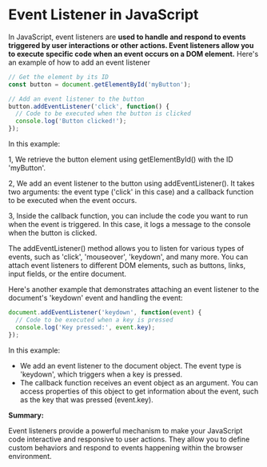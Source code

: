 # Event Listener in JavaScript

In JavaScript, event listeners are **used to handle and respond to events triggered by user interactions or other actions. Event listeners allow you to execute specific code when an event occurs on a DOM element.** Here's an example of how to add an event listener 

```javascript
// Get the element by its ID
const button = document.getElementById('myButton');

// Add an event listener to the button
button.addEventListener('click', function() {
  // Code to be executed when the button is clicked
  console.log('Button clicked!');
});
```
In this example:

1, We retrieve the button element using getElementById() with the ID 'myButton'.

2, We add an event listener to the button using addEventListener(). It takes two arguments: the event type ('click' in this case) and a callback function to be executed when the event occurs.

3, Inside the callback function, you can include the code you want to run when the event is triggered. In this case, it logs a message to the console when the button is clicked.


The addEventListener() method allows you to listen for various types of events, such as 'click', 'mouseover', 'keydown', and many more. You can attach event listeners to different DOM elements, such as buttons, links, input fields, or the entire document.

Here's another example that demonstrates attaching an event listener to the document's 'keydown' event and handling the event:


```javascript
document.addEventListener('keydown', function(event) {
  // Code to be executed when a key is pressed
  console.log('Key pressed:', event.key);
});
```
In this example:

* We add an event listener to the document object.
The event type is 'keydown', which triggers when a key is pressed.
* The callback function receives an event object as an argument. You can access properties of this object to get information about the event, such as the key that was pressed (event.key).

**Summary:**

Event listeners provide a powerful mechanism to make your JavaScript code interactive and responsive to user actions. They allow you to define custom behaviors and respond to events happening within the browser environment.